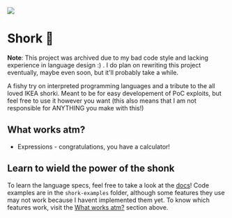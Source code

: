 <img src="./assets/logo-export.svg"/>

# Shork 🦈

**Note**: This project was archived due to my bad code style and lacking experience in language design :) . I do plan on rewriting this project eventually, maybe even soon, but it'll probably take a while.

A fishy try on interpreted programming languages and a tribute to the all loved IKEA shorki. Meant to be for easy developement of PoC exploits, but feel free to use it however you want (this also means that I am not responsible for ANYTHING you make with this!)

## What works atm?

- Expressions - congratulations, you have a calculator!

## Learn to wield the power of the shonk

To learn the language specs, feel free to take a look at the [docs](docs/0-Intro.md)! Code examples are in the ```shork-examples``` folder, although some features they use may not work because I havent implemented them yet. To know which features work, visit the [What works atm?](#what-works-atm) section above.

